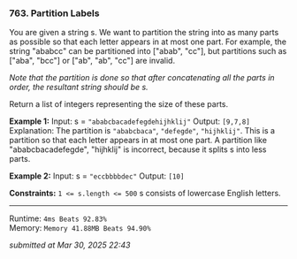 ### 763. Partition Labels

You are given a string s. We want to partition the string into as many parts as possible so that each letter appears in at most one part. For example, the string "ababcc" can be partitioned into ["abab", "cc"], but partitions such as ["aba", "bcc"] or ["ab", "ab", "cc"] are invalid.

*Note that the partition is done so that after concatenating all the parts in order, the resultant string should be s.*

Return a list of integers representing the size of these parts.

**Example 1:**
Input: s = `"ababcbacadefegdehijhklij"`
Output: `[9,7,8]`
Explanation:
The partition is `"ababcbaca"`, `"defegde"`, `"hijhklij"`.
This is a partition so that each letter appears in at most one part.
A partition like "ababcbacadefegde", "hijhklij" is incorrect, because it splits s into less parts.

**Example 2:**
Input: s = `"eccbbbbdec"`
Output: `[10]`

**Constraints:**
`1 <= s.length <= 500`
s consists of lowercase English letters.

---
Runtime: `4ms Beats 92.83%`   
Memory: `Memory 41.88MB Beats 94.90%`

*submitted at Mar 30, 2025 22:43*
